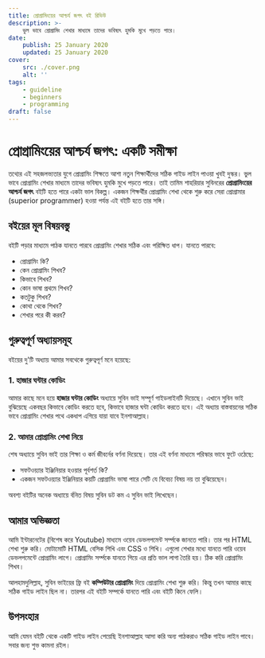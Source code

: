 ```yaml
---
title: প্রোগ্রামিংয়ের আশ্চর্য জগৎ বই রিভিউ
description: >-
    ভুল ভাবে প্রোগ্রামিং শেখার মাধ্যমে তাদের ভবিষ্যৎ হুমকি মুখে পড়তে পারে।
date:
    publish: 25 January 2020
    updated: 25 January 2020
cover:
    src: ./cover.png
    alt: ''
tags:
    - guideline
    - beginners
    - programming
draft: false
---
```


# প্রোগ্রামিংয়ের আশ্চর্য জগৎ: একটি সমীক্ষা

তথ্যের এই সহজলভ্যতার যুগে প্রোগ্রামিং শিক্ষতে আশা নতুন শিক্ষার্থীদের সঠিক গাইড লাইন পাওয়া খুবই দুস্কর। ভুল ভাবে প্রোগ্রামিং শেখার মাধ্যমে তাদের ভবিষ্যৎ হুমকি মুখে পড়তে পারে। তাই তামিম শাহরিয়ার সুবিনরের **প্রোগ্রামিংয়ের আশ্চর্য জগৎ** বইটি হতে পারে একটা ভাল বিকল্প। একজন শিক্ষর্থীর প্রোগ্রামিং শেখা থেকে শুরু করে সেরা প্রোগ্রামার (superior programmer) হওয়া পর্যন্ত এই বইটি হতে তার সঙ্গি।

## বইয়ের মূল বিষয়বস্তু

বইটি পড়ার মাধ্যমে পাঠক যানতে পারবে প্রোগ্রামিং শেখার সঠিক এবং পরিক্ষিত ধাপ। যানতে পারবে:

-   প্রোগ্রামিং কি?
-   কেন প্রোগ্রামিং শিখব?
-   কিভাবে শিখব?
-   কোন ভাষা প্রথমে শিখব?
-   কতটুকু শিখব?
-   কোথা থেকে শিখব?
-   শেখার পরে কী করব?

## গুরুত্বপূর্ণ অধ্যায়সমূহ

বইয়ের দু'টি অধ্যায় আমার সবথেকে গুরুত্বপূর্ণ মনে হয়েছে:

### 1. হাজার ঘন্টার কোডিং

আমার কাছে মনে হয়ে **হাজার ঘন্টার কোডিং** অধ্যায়ে সুবিন ভাই সম্পূর্ণ গাইডলাইনটি দিয়েছে। এখানে সুবিন ভাই বুঝিয়েছে একবছর কিভাবে কোডিং করতে হবে, কিভাবে হাজার ঘন্টা কোডিং করতে হবে। এই অধ্যায় বাস্তবায়নের সঠিক ভাবে প্রোগ্রামিং শেখার পথে একধাপ এগিয়ে যায়া যাবে ইনশাআল্লাহ।

### 2. আমার প্রোগ্রামিং শেখা নিয়ে‌

শেষ অধ্যায়ে সুবিন ভাই তার শিক্ষা ও কর্ম জীবর্নের বর্ণনা দিয়েছে। তার এই বর্ণনা মাধ্যমে পরিস্কার ভাবে ফুটে ওঠেছে:

-   সফটওয়্যার ইঞ্জিনিয়ার হওয়ার পূর্বশর্ত কি?
-   একজন সফটওয়্যার ইঞ্জিনিয়ার কয়টি প্রোগ্রামিং ভাষা পারে সেটি যে বিবেচ্য বিষয় নয় তা বুঝিয়েছেন।

অবশ্য বইটির অনেক অধ্যায়ে র্বনিত বিষয় সুবিন ডট কম এ সুবিন ভাই লিখেছেন।

## আমার অভিজ্ঞতা

আমি ইন্টারনেটের (বিশেষ করে Youtube) মাধ্যমে ওয়েব ডেভলপমেন্ট সর্ম্পকে জানতে পারি। তার পর HTML শেখা শুরু করি। মোটামোটি HTML বেসিক শিখি এবং CSS ও শিখি। এগুলো শেখার মধ্যে যানতে পারি ওয়েব ডেভলপমেন্টে প্রোগ্রামিং লাগে। প্রোগ্রামিং সর্ম্পকে যানতে গিয়ে এর প্রতি ভাল লাগা তৈরি হয়। ঠিক করি প্রোগ্রামিং শিখব।

আলহামদুলিল্লাহ, সুবিন ভাইয়ের ফ্রি বই **কম্পিউটার প্রোগ্রামিং** দিয়ে প্রোগ্রামিং শেখা শুরু করি। কিন্তু তখন আমার কাছে সঠিক গাইড লাইন ছিল না। তারপর এই বইটি সম্পর্কে যানতে পারি এবং বইটি কিনে ফেলি।

## উপসংহার

আমি যেমন বইটি থেকে একটি গাইড লাইন পেয়েছি ইনশাআল্লাহ আসা করি অন্য পাঠকরাও সঠিক গাইড লাইন পাবে। সবার জন্য শুভ কামনা রইল।
